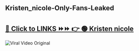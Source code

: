 
 ## Kristen_nicole-Only-Fans-Leaked

# <h2><a href="https://clipsfans.com/Kristen_nicole&ref=git">🔗 Click to LINKS ⏩⏩ 👉 🟢 Kristen nicole </a></h2>

<a href="https://clipsfans.com/Kristen_nicole&ref=git" rel="nofollow" data-target="animated-image.originalLink"><img src="https://i.ibb.co.com/xMMVF88/686577567.gif" alt="Viral Video Original" style="max-width: 100%; display: inline-block;" data-target="animated-image.originalImage"></a>
